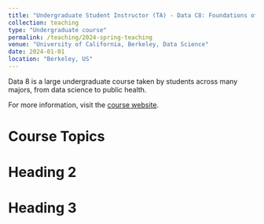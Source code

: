 ```yaml
---
title: "Undergraduate Student Instructor (TA) - Data C8: Foundations of Data Science"
collection: teaching
type: "Undergraduate course"
permalink: /teaching/2024-spring-teaching
venue: "University of California, Berkeley, Data Science"
date: 2024-01-01
location: "Berkeley, US"
---
```


Data 8 is a large undergraduate course taken by students across many majors, from data science to public health.

For more information, visit the [course website](https://www.data8.org/sp24/).

Course Topics
======

Heading 2
======

Heading 3
======